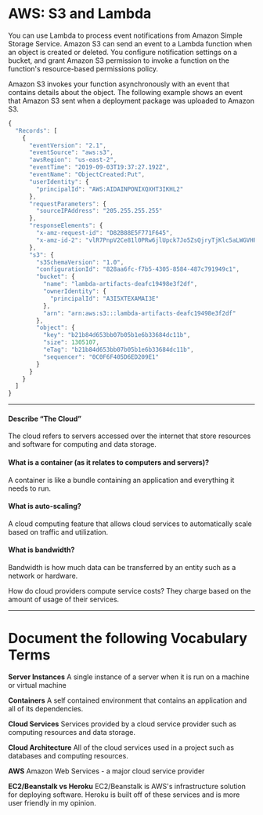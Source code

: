  AWS: S3 and Lambda
 === 

 You can use Lambda to process event notifications from Amazon Simple Storage Service. Amazon S3 can send an event to a Lambda function when an object is created or deleted. You configure notification settings on a bucket, and grant Amazon S3 permission to invoke a function on the function's resource-based permissions policy.

 Amazon S3 invokes your function asynchronously with an event that contains details about the object. The following example shows an event that Amazon S3 sent when a deployment package was uploaded to Amazon S3.


```javascript 
{
  "Records": [
    {
      "eventVersion": "2.1",
      "eventSource": "aws:s3",
      "awsRegion": "us-east-2",
      "eventTime": "2019-09-03T19:37:27.192Z",
      "eventName": "ObjectCreated:Put",
      "userIdentity": {
        "principalId": "AWS:AIDAINPONIXQXHT3IKHL2"
      },
      "requestParameters": {
        "sourceIPAddress": "205.255.255.255"
      },
      "responseElements": {
        "x-amz-request-id": "D82B88E5F771F645",
        "x-amz-id-2": "vlR7PnpV2Ce81l0PRw6jlUpck7Jo5ZsQjryTjKlc5aLWGVHPZLj5NeC6qMa0emYBDXOo6QBU0Wo="
      },
      "s3": {
        "s3SchemaVersion": "1.0",
        "configurationId": "828aa6fc-f7b5-4305-8584-487c791949c1",
        "bucket": {
          "name": "lambda-artifacts-deafc19498e3f2df",
          "ownerIdentity": {
            "principalId": "A3I5XTEXAMAI3E"
          },
          "arn": "arn:aws:s3:::lambda-artifacts-deafc19498e3f2df"
        },
        "object": {
          "key": "b21b84d653bb07b05b1e6b33684dc11b",
          "size": 1305107,
          "eTag": "b21b84d653bb07b05b1e6b33684dc11b",
          "sequencer": "0C0F6F405D6ED209E1"
        }
      }
    }
  ]
}
```

---

#### Describe “The Cloud”
The cloud refers to servers accessed over the internet that store resources and software for computing and data storage.

#### What is a container (as it relates to computers and servers)?
A container is like a bundle containing an application and everything it needs to run.

#### What is auto-scaling?
A cloud computing feature that allows cloud services to automatically scale based on traffic and utilization.

#### What is bandwidth?
Bandwidth is how much data can be transferred by an entity such as a network or hardware.

How do cloud providers compute service costs?
They charge based on the amount of usage of their services.

---

Document the following Vocabulary Terms
===


**Server Instances**
A single instance of a server when it is run on a machine or virtual machine

**Containers**
A self contained environment that contains an application and all of its dependencies.

**Cloud Services**
Services provided by a cloud service provider such as computing resources and data storage.

**Cloud Architecture**
All of the cloud services used in a project such as databases and computing resources.

**AWS**
Amazon Web Services - a major cloud service provider

**EC2/Beanstalk vs Heroku**
EC2/Beanstalk is AWS's infrastructure solution for deploying software. Heroku is built off of these services and is more user friendly in my opinion.


